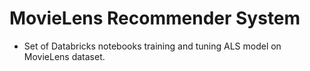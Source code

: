 # MovieLens Recommender System

- Set of Databricks notebooks training and tuning ALS model on MovieLens dataset.
